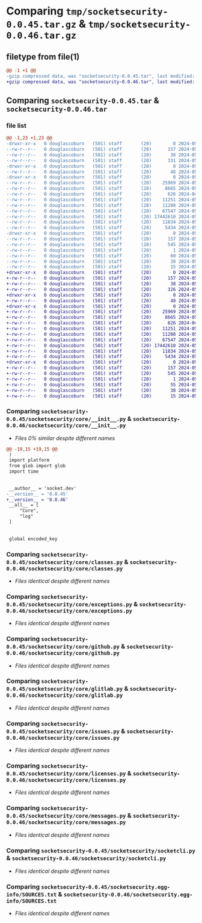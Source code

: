 # Comparing `tmp/socketsecurity-0.0.45.tar.gz` & `tmp/socketsecurity-0.0.46.tar.gz`

## filetype from file(1)

```diff
@@ -1 +1 @@
-gzip compressed data, was "socketsecurity-0.0.45.tar", last modified: Mon May 13 20:44:48 2024, max compression
+gzip compressed data, was "socketsecurity-0.0.46.tar", last modified: Mon May 13 20:46:11 2024, max compression
```

## Comparing `socketsecurity-0.0.45.tar` & `socketsecurity-0.0.46.tar`

### file list

```diff
@@ -1,23 +1,23 @@
-drwxr-xr-x   0 douglascoburn   (501) staff       (20)        0 2024-05-13 20:44:48.381750 socketsecurity-0.0.45/
--rw-r--r--   0 douglascoburn   (501) staff       (20)      157 2024-05-13 20:44:48.381532 socketsecurity-0.0.45/PKG-INFO
--rw-r--r--   0 douglascoburn   (501) staff       (20)       38 2024-05-13 20:44:48.381790 socketsecurity-0.0.45/setup.cfg
--rw-r--r--   0 douglascoburn   (501) staff       (20)      331 2024-05-13 20:44:37.000000 socketsecurity-0.0.45/setup.py
-drwxr-xr-x   0 douglascoburn   (501) staff       (20)        0 2024-05-13 20:44:48.362072 socketsecurity-0.0.45/socketsecurity/
--rw-r--r--   0 douglascoburn   (501) staff       (20)       48 2024-05-13 20:30:22.000000 socketsecurity-0.0.45/socketsecurity/__init__.py
-drwxr-xr-x   0 douglascoburn   (501) staff       (20)        0 2024-05-13 20:44:48.381057 socketsecurity-0.0.45/socketsecurity/core/
--rw-r--r--   0 douglascoburn   (501) staff       (20)    25969 2024-05-13 20:44:40.000000 socketsecurity-0.0.45/socketsecurity/core/__init__.py
--rw-r--r--   0 douglascoburn   (501) staff       (20)     8665 2024-05-07 20:28:21.000000 socketsecurity-0.0.45/socketsecurity/core/classes.py
--rw-r--r--   0 douglascoburn   (501) staff       (20)      626 2024-04-29 13:52:20.000000 socketsecurity-0.0.45/socketsecurity/core/exceptions.py
--rw-r--r--   0 douglascoburn   (501) staff       (20)    11251 2024-05-08 17:15:58.000000 socketsecurity-0.0.45/socketsecurity/core/github.py
--rw-r--r--   0 douglascoburn   (501) staff       (20)    11208 2024-05-05 18:30:58.000000 socketsecurity-0.0.45/socketsecurity/core/glitlab.py
--rw-r--r--   0 douglascoburn   (501) staff       (20)    67547 2024-05-05 17:36:53.000000 socketsecurity-0.0.45/socketsecurity/core/issues.py
--rw-r--r--   0 douglascoburn   (501) staff       (20) 17442610 2024-05-06 19:45:31.000000 socketsecurity-0.0.45/socketsecurity/core/licenses.py
--rw-r--r--   0 douglascoburn   (501) staff       (20)    11834 2024-05-08 17:02:42.000000 socketsecurity-0.0.45/socketsecurity/core/messages.py
--rw-r--r--   0 douglascoburn   (501) staff       (20)     5434 2024-05-07 20:55:48.000000 socketsecurity-0.0.45/socketsecurity/socketcli.py
-drwxr-xr-x   0 douglascoburn   (501) staff       (20)        0 2024-05-13 20:44:48.381327 socketsecurity-0.0.45/socketsecurity.egg-info/
--rw-r--r--   0 douglascoburn   (501) staff       (20)      157 2024-05-13 20:44:48.000000 socketsecurity-0.0.45/socketsecurity.egg-info/PKG-INFO
--rw-r--r--   0 douglascoburn   (501) staff       (20)      545 2024-05-13 20:44:48.000000 socketsecurity-0.0.45/socketsecurity.egg-info/SOURCES.txt
--rw-r--r--   0 douglascoburn   (501) staff       (20)        1 2024-05-13 20:44:48.000000 socketsecurity-0.0.45/socketsecurity.egg-info/dependency_links.txt
--rw-r--r--   0 douglascoburn   (501) staff       (20)       60 2024-05-13 20:44:48.000000 socketsecurity-0.0.45/socketsecurity.egg-info/entry_points.txt
--rw-r--r--   0 douglascoburn   (501) staff       (20)       38 2024-05-13 20:44:48.000000 socketsecurity-0.0.45/socketsecurity.egg-info/requires.txt
--rw-r--r--   0 douglascoburn   (501) staff       (20)       15 2024-05-13 20:44:48.000000 socketsecurity-0.0.45/socketsecurity.egg-info/top_level.txt
+drwxr-xr-x   0 douglascoburn   (501) staff       (20)        0 2024-05-13 20:46:11.727465 socketsecurity-0.0.46/
+-rw-r--r--   0 douglascoburn   (501) staff       (20)      157 2024-05-13 20:46:11.727256 socketsecurity-0.0.46/PKG-INFO
+-rw-r--r--   0 douglascoburn   (501) staff       (20)       38 2024-05-13 20:46:11.727499 socketsecurity-0.0.46/setup.cfg
+-rw-r--r--   0 douglascoburn   (501) staff       (20)      326 2024-05-13 20:46:07.000000 socketsecurity-0.0.46/setup.py
+drwxr-xr-x   0 douglascoburn   (501) staff       (20)        0 2024-05-13 20:46:11.705086 socketsecurity-0.0.46/socketsecurity/
+-rw-r--r--   0 douglascoburn   (501) staff       (20)       48 2024-05-13 20:30:22.000000 socketsecurity-0.0.46/socketsecurity/__init__.py
+drwxr-xr-x   0 douglascoburn   (501) staff       (20)        0 2024-05-13 20:46:11.723183 socketsecurity-0.0.46/socketsecurity/core/
+-rw-r--r--   0 douglascoburn   (501) staff       (20)    25969 2024-05-13 20:46:04.000000 socketsecurity-0.0.46/socketsecurity/core/__init__.py
+-rw-r--r--   0 douglascoburn   (501) staff       (20)     8665 2024-05-07 20:28:21.000000 socketsecurity-0.0.46/socketsecurity/core/classes.py
+-rw-r--r--   0 douglascoburn   (501) staff       (20)      626 2024-04-29 13:52:20.000000 socketsecurity-0.0.46/socketsecurity/core/exceptions.py
+-rw-r--r--   0 douglascoburn   (501) staff       (20)    11251 2024-05-08 17:15:58.000000 socketsecurity-0.0.46/socketsecurity/core/github.py
+-rw-r--r--   0 douglascoburn   (501) staff       (20)    11208 2024-05-05 18:30:58.000000 socketsecurity-0.0.46/socketsecurity/core/glitlab.py
+-rw-r--r--   0 douglascoburn   (501) staff       (20)    67547 2024-05-05 17:36:53.000000 socketsecurity-0.0.46/socketsecurity/core/issues.py
+-rw-r--r--   0 douglascoburn   (501) staff       (20) 17442610 2024-05-06 19:45:31.000000 socketsecurity-0.0.46/socketsecurity/core/licenses.py
+-rw-r--r--   0 douglascoburn   (501) staff       (20)    11834 2024-05-08 17:02:42.000000 socketsecurity-0.0.46/socketsecurity/core/messages.py
+-rw-r--r--   0 douglascoburn   (501) staff       (20)     5434 2024-05-07 20:55:48.000000 socketsecurity-0.0.46/socketsecurity/socketcli.py
+drwxr-xr-x   0 douglascoburn   (501) staff       (20)        0 2024-05-13 20:46:11.726959 socketsecurity-0.0.46/socketsecurity.egg-info/
+-rw-r--r--   0 douglascoburn   (501) staff       (20)      157 2024-05-13 20:46:11.000000 socketsecurity-0.0.46/socketsecurity.egg-info/PKG-INFO
+-rw-r--r--   0 douglascoburn   (501) staff       (20)      545 2024-05-13 20:46:11.000000 socketsecurity-0.0.46/socketsecurity.egg-info/SOURCES.txt
+-rw-r--r--   0 douglascoburn   (501) staff       (20)        1 2024-05-13 20:46:11.000000 socketsecurity-0.0.46/socketsecurity.egg-info/dependency_links.txt
+-rw-r--r--   0 douglascoburn   (501) staff       (20)       55 2024-05-13 20:46:11.000000 socketsecurity-0.0.46/socketsecurity.egg-info/entry_points.txt
+-rw-r--r--   0 douglascoburn   (501) staff       (20)       38 2024-05-13 20:46:11.000000 socketsecurity-0.0.46/socketsecurity.egg-info/requires.txt
+-rw-r--r--   0 douglascoburn   (501) staff       (20)       15 2024-05-13 20:46:11.000000 socketsecurity-0.0.46/socketsecurity.egg-info/top_level.txt
```

### Comparing `socketsecurity-0.0.45/socketsecurity/core/__init__.py` & `socketsecurity-0.0.46/socketsecurity/core/__init__.py`

 * *Files 0% similar despite different names*

```diff
@@ -19,15 +19,15 @@
 )
 import platform
 from glob import glob
 import time
 
 
 __author__ = 'socket.dev'
-__version__ = '0.0.45'
+__version__ = '0.0.46'
 __all__ = [
     "Core",
     "log"
 ]
 
 
 global encoded_key
```

### Comparing `socketsecurity-0.0.45/socketsecurity/core/classes.py` & `socketsecurity-0.0.46/socketsecurity/core/classes.py`

 * *Files identical despite different names*

### Comparing `socketsecurity-0.0.45/socketsecurity/core/exceptions.py` & `socketsecurity-0.0.46/socketsecurity/core/exceptions.py`

 * *Files identical despite different names*

### Comparing `socketsecurity-0.0.45/socketsecurity/core/github.py` & `socketsecurity-0.0.46/socketsecurity/core/github.py`

 * *Files identical despite different names*

### Comparing `socketsecurity-0.0.45/socketsecurity/core/glitlab.py` & `socketsecurity-0.0.46/socketsecurity/core/glitlab.py`

 * *Files identical despite different names*

### Comparing `socketsecurity-0.0.45/socketsecurity/core/issues.py` & `socketsecurity-0.0.46/socketsecurity/core/issues.py`

 * *Files identical despite different names*

### Comparing `socketsecurity-0.0.45/socketsecurity/core/licenses.py` & `socketsecurity-0.0.46/socketsecurity/core/licenses.py`

 * *Files identical despite different names*

### Comparing `socketsecurity-0.0.45/socketsecurity/core/messages.py` & `socketsecurity-0.0.46/socketsecurity/core/messages.py`

 * *Files identical despite different names*

### Comparing `socketsecurity-0.0.45/socketsecurity/socketcli.py` & `socketsecurity-0.0.46/socketsecurity/socketcli.py`

 * *Files identical despite different names*

### Comparing `socketsecurity-0.0.45/socketsecurity.egg-info/SOURCES.txt` & `socketsecurity-0.0.46/socketsecurity.egg-info/SOURCES.txt`

 * *Files identical despite different names*


